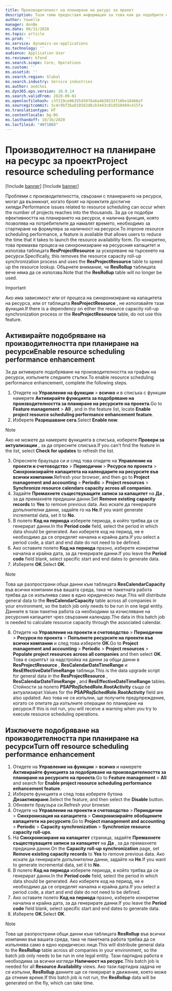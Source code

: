 ```yaml
---
title: Производителност на планиране на ресурс за проект
description: Тази тема предоставя информация за това как да подобрите ефективността на планирането на ресурси за голям брой проекти.
author: Yowelle
manager: AnnBe
ms.date: 08/31/2020
ms.topic: article
ms.prod: ''
ms.service: dynamics-ax-applications
ms.technology: ''
audience: Application User
ms.reviewer: kfend
ms.search.scope: Core, Operations
ms.custom: ''
ms.assetid: ''
ms.search.region: Global
ms.search.industry: Service industries
ms.author: andchoi
ms.dyn365.ops.version: 10.0.14
ms.search.validFrom: 2020-09-01
ms.openlocfilehash: c3f219ce0635545976a6a4639233f166e18468af
ms.sourcegitcommit: 5c4c9bf3ba018562d6cb3443c01d550489c415fa
ms.translationtype: HT
ms.contentlocale: bg-BG
ms.lasthandoff: 10/16/2020
ms.locfileid: "4071803"
---
```

# <a name="project-resource-scheduling-performance"></a><span data-ttu-id="22a0b-103">Производителност на планиране на ресурс за проект</span><span class="sxs-lookup"><span data-stu-id="22a0b-103">Project resource scheduling performance</span></span>

[!include [banner](../includes/banner.md)]
[!include [banner](../includes/preview-banner.md)]


<span data-ttu-id="22a0b-104">Проблеми с производителността, свързани с планирането на ресурси, могат да възникнат, когато броят на проектите достигне хиляди.</span><span class="sxs-lookup"><span data-stu-id="22a0b-104">Performance issues related to resource scheduling can occur when the number of projects reaches into the thousands.</span></span> <span data-ttu-id="22a0b-105">За да се подобри ефективността на планирането на ресурси, е налична функция, която позволява на потребителите да намалят времето, необходимо за стартиране на формуляра за наличност на ресурси.</span><span class="sxs-lookup"><span data-stu-id="22a0b-105">To improve resource scheduling performance, a feature is available that allows users to reduce the time that it takes to launch the resource availability form.</span></span> <span data-ttu-id="22a0b-106">По-конкретно, това премахва процеса на синхронизиране на ресурсния капацитет и използва таблицата **ResProjectResource** за ускоряване на търсенето на ресурси.</span><span class="sxs-lookup"><span data-stu-id="22a0b-106">Specifically, this removes the resource capacity roll-up synchronization process and uses the **ResProjectResource** table to speed up the resource lookup.</span></span> <span data-ttu-id="22a0b-107">Обърнете внимание, че **ResRollup** таблицата вече няма да се използва.</span><span class="sxs-lookup"><span data-stu-id="22a0b-107">Note that the **ResRollup** table will no longer be used.</span></span>

> [!IMPORTANT]
> <span data-ttu-id="22a0b-108">Ако има зависимост или от процеса на синхронизиране на капацитета на ресурса, или от таблицата **ResProjectResource** , не използвайте тази функция.</span><span class="sxs-lookup"><span data-stu-id="22a0b-108">If there is a dependency on either the resource capacity roll-up synchronization process or the **ResProjectResource** table, do not use this feature.</span></span>

## <a name="enable-resource-scheduling-performance-enhancement"></a><span data-ttu-id="22a0b-109">Активирайте подобряване на производителността при планиране на ресурси</span><span class="sxs-lookup"><span data-stu-id="22a0b-109">Enable resource scheduling performance enhancement</span></span>
<span data-ttu-id="22a0b-110">За да активирате подобряване на производителността на график на ресурси, изпълнете следните стъпки.</span><span class="sxs-lookup"><span data-stu-id="22a0b-110">To enable resource scheduling performance enhancement, complete the following steps.</span></span>

1. <span data-ttu-id="22a0b-111">Отидете на **Управление на функции** > **всичко** и в списъка с функции намерете **Активирайте функцията за подобряване на производителността за планиране на ресурсите на проекта**.</span><span class="sxs-lookup"><span data-stu-id="22a0b-111">Go to **Feature management** > **All** , and in the feature list, locate **Enable project resource scheduling performance enhancement feature**.</span></span>
2. <span data-ttu-id="22a0b-112">Изберете **Разрешаване сега**.</span><span class="sxs-lookup"><span data-stu-id="22a0b-112">Select **Enable now**.</span></span>

> [!NOTE]
> <span data-ttu-id="22a0b-113">Ако не можете да намерите функцията в списъка, изберете **Провери за актуализации** , за да опресните списъка.</span><span class="sxs-lookup"><span data-stu-id="22a0b-113">If you can't find the feature in the list, select **Check for updates** to refresh the list.</span></span>

3. <span data-ttu-id="22a0b-114">Опреснете браузъра си и след това отидете на **Управление на проекти и счетоводство** > **Периодични** > **Ресурси по проекта** > **Синхронизирайте капацитета на календарите на ресурсите във всички компании**.</span><span class="sxs-lookup"><span data-stu-id="22a0b-114">Refresh your browser, and then go to **Project management and accounting** > **Periodic** > **Project resources** > **Synchronize resource calendars capacity across all companies**.</span></span>
4. <span data-ttu-id="22a0b-115">Задайте **Премахнете съществуващите записи за капацитет** на **Да** , за да премахнете предишни данни.</span><span class="sxs-lookup"><span data-stu-id="22a0b-115">Set **Remove existing capacity records** to **Yes** to remove previous data.</span></span> <span data-ttu-id="22a0b-116">Ако искате да генерирате допълнителни данни, задайте го на **Не**.</span><span class="sxs-lookup"><span data-stu-id="22a0b-116">If you want generate incremental data, set it to **No**.</span></span>
5. <span data-ttu-id="22a0b-117">В полето **Код на периода** изберете периода, в който трябва да се генерират данни.</span><span class="sxs-lookup"><span data-stu-id="22a0b-117">In the **Period code** field, select the period in which data should be generated.</span></span> <span data-ttu-id="22a0b-118">Ако изберете код на период, не е необходимо да се определят начална и крайна дата.</span><span class="sxs-lookup"><span data-stu-id="22a0b-118">If you select a period code, a start and end date do not need to be defined.</span></span>
6. <span data-ttu-id="22a0b-119">Ако оставите полето **Код на периода** празно, изберете конкретни начална и крайна дата, за да генерирате данни.</span><span class="sxs-lookup"><span data-stu-id="22a0b-119">If you leave the **Period code** field blank, select specific start and end dates to generate data.</span></span>
7. <span data-ttu-id="22a0b-120">Изберете **OK**.</span><span class="sxs-lookup"><span data-stu-id="22a0b-120">Select **OK**.</span></span>

 > [!NOTE]
 > <span data-ttu-id="22a0b-121">Това ще разпространи общи данни към таблицата **ResCalendarCapacity** във всички компании във вашата среда, така че пакетната работа трябва да се изпълнява само в едно юридическо лице.</span><span class="sxs-lookup"><span data-stu-id="22a0b-121">This will distribute general data to the **ResCalendarCapacity** table across all companies in your environment, so the batch job only needs to be run in one legal entity.</span></span> <span data-ttu-id="22a0b-122">Данните в тази пакетна работа са необходими за изчисляване на ресурсния капацитет чрез свързания календар.</span><span class="sxs-lookup"><span data-stu-id="22a0b-122">The data in this batch job is needed to calculate resource capacity through the associated calendar.</span></span>

8. <span data-ttu-id="22a0b-123">Отидете на **Управление на проекти и счетоводство** > **Периодични** > **Ресурси по проекта** > **Попълнете ресурсите на проекти във всички компании** и след това изберете **ОК**.</span><span class="sxs-lookup"><span data-stu-id="22a0b-123">Go to **Project management and accounting** > **Periodic** > **Project resources** > **Populate project resources across all companies** and then select **OK**.</span></span> <span data-ttu-id="22a0b-124">Това е скриптът за надстройка на данни за общи данни в **ResProjectResource** , **ResCalendarDateTimeRange** и **ResEffectiveDateTimeRange** таблици.</span><span class="sxs-lookup"><span data-stu-id="22a0b-124">This is the data upgrade script for general data in the **ResProjectResource** , **ResCalendarDateTimeRange** , and **ResEffectiveDateTimeRange** tables.</span></span> <span data-ttu-id="22a0b-125">Стойности за полето **PSAPRojSchedRole.RootActivity** също се актуализират.</span><span class="sxs-lookup"><span data-stu-id="22a0b-125">Values for the **PSAPRojSchedRole.RootActivity** field are also updated.</span></span> <span data-ttu-id="22a0b-126">Ако това не се изпълни, ще получите предупреждение, когато се опитате да изпълните операции по планиране на ресурси.</span><span class="sxs-lookup"><span data-stu-id="22a0b-126">If this is not run, you will receive a warning when you try to execute resource scheduling operations.</span></span>
 
## <a name="turn-off-resource-scheduling-performance-enhancement"></a><span data-ttu-id="22a0b-127">Изключете подобряване на производителността при планиране на ресурси</span><span class="sxs-lookup"><span data-stu-id="22a0b-127">Turn off resource scheduling performance enhancement</span></span>

1. <span data-ttu-id="22a0b-128">Отидете на **Управление на функции** > **всичко** и намерете **Активирайте функцията за подобряване на производителността за планиране на ресурсите на проекта**.</span><span class="sxs-lookup"><span data-stu-id="22a0b-128">Go to **Feature management** > **All**  and search for **Enable project resource scheduling performance enhancement feature**.</span></span>
2. <span data-ttu-id="22a0b-129">Изберете функцията и след това изберете бутона **Дезактивиране**.</span><span class="sxs-lookup"><span data-stu-id="22a0b-129">Select the feature, and then select the **Disable** button.</span></span>
3. <span data-ttu-id="22a0b-130">Обновете браузъра си.</span><span class="sxs-lookup"><span data-stu-id="22a0b-130">Refresh your browser.</span></span>
4. <span data-ttu-id="22a0b-131">Отидете на **Управление на проекти и счетоводство** > **Периодични** > **Синхронизация на капацитета** > **Синхронизирайте обобщените капацитети на ресурсите**.</span><span class="sxs-lookup"><span data-stu-id="22a0b-131">Go to **Project management and accounting** > **Periodic** > **Capacity synchronization** > **Synchronize resource capacity roll-ups**.</span></span>
5. <span data-ttu-id="22a0b-132">На **Синхронизиране на капацитет** страница, задайте **Премахнете съществуващите записи за капацитет** на **Да** , за да премахнете предишни данни.</span><span class="sxs-lookup"><span data-stu-id="22a0b-132">On the **Capacity roll-up synchronization** page, set **Remove existing capacity records** to **Yes** to remove previous data.</span></span> <span data-ttu-id="22a0b-133">Ако искате да генерирате допълнителни данни, задайте на **Не**.</span><span class="sxs-lookup"><span data-stu-id="22a0b-133">If you want to generate incremental data, set it to **No**.</span></span>
6. <span data-ttu-id="22a0b-134">В полето **Код на периода** изберете периода, в който трябва да се генерират данни.</span><span class="sxs-lookup"><span data-stu-id="22a0b-134">In the **Period code** field, select the period in which data should be generated.</span></span> <span data-ttu-id="22a0b-135">Ако изберете код на период, не е необходимо да се определят начална и крайна дата.</span><span class="sxs-lookup"><span data-stu-id="22a0b-135">If you select a period code, a start and end date do not need to be defined.</span></span>
7. <span data-ttu-id="22a0b-136">Ако оставите полето **Код на периода** празно, изберете конкретни начална и крайна дата, за да генерирате данни.</span><span class="sxs-lookup"><span data-stu-id="22a0b-136">If you leave the **Period code** field blank, select specific start and end dates to generate data.</span></span>
8. <span data-ttu-id="22a0b-137">Изберете **OK**.</span><span class="sxs-lookup"><span data-stu-id="22a0b-137">Select **OK**.</span></span>

> [!NOTE]
> <span data-ttu-id="22a0b-138">Това ще разпространи общи данни към таблицата **ResRollup** във всички компании във вашата среда, така че пакетната работа трябва да се изпълнява само в едно юридическо лице.</span><span class="sxs-lookup"><span data-stu-id="22a0b-138">This will distribute general data to the **ResRollup** table across all companies in your environment, so the batch job only needs to be run in one legal entity.</span></span> <span data-ttu-id="22a0b-139">Тази партидна работа е необходима за всички изгледи **Наличност на ресурс**.</span><span class="sxs-lookup"><span data-stu-id="22a0b-139">This batch job is needed for all **Resource Availability** views.</span></span> <span data-ttu-id="22a0b-140">Ако тази партидна задача не се изпълни, **ResRollup** данните ще се генерират в движение, което може да отнеме време.</span><span class="sxs-lookup"><span data-stu-id="22a0b-140">If this batch job is not run, the **ResRollup** data will be generated on the fly, which can take time.</span></span>
